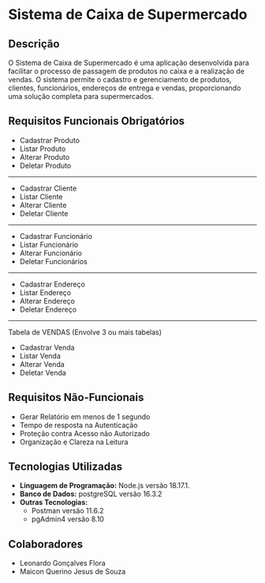 # Sistema de Caixa de Supermercado

## Descrição
O Sistema de Caixa de Supermercado é uma aplicação desenvolvida para facilitar o processo de passagem de produtos no caixa e a realização de vendas. O sistema permite o cadastro e gerenciamento de produtos, clientes, funcionários, endereços de entrega e vendas, proporcionando uma solução completa para supermercados.

## Requisitos Funcionais Obrigatórios
- Cadastrar Produto
- Listar Produto
- Alterar Produto
- Deletar Produto
_______________________
  
- Cadastrar Cliente
- Listar Cliente
- Alterar Cliente
- Deletar Cliente
_______________________
  
- Cadastrar Funcionário
- Listar Funcionário
- Alterar Funcionário
- Deletar Funcionários
_______________________
  
- Cadastrar Endereço
- Listar Endereço
- Alterar Endereço
- Deletar Endereço

_______________________
Tabela de VENDAS (Envolve 3 ou mais tabelas)
- Cadastrar Venda
- Listar Venda
- Alterar Venda
- Deletar Venda

## Requisitos Não-Funcionais
- Gerar Relatório em menos de 1 segundo
- Tempo de resposta na Autenticação
- Proteção contra Acesso não Autorizado
- Organização e Clareza na Leitura


## Tecnologias Utilizadas
- **Linguagem de Programação:** Node.js versão 18.17.1.
- **Banco de Dados:** postgreSQL versão 16.3.2
- **Outras Tecnologias:**
  - Postman versão 11.6.2
  - pgAdmin4 versão 8.10
 
## Colaboradores
- Leonardo Gonçalves Flora
- Maicon Querino Jesus de Souza

